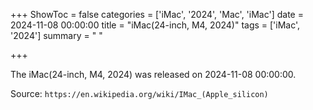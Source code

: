 +++
ShowToc = false
categories = ['iMac', '2024', 'Mac', 'iMac']
date = 2024-11-08 00:00:00
title = "iMac(24-inch, M4, 2024)"
tags = ['iMac', '2024']
summary = " "

+++

The iMac(24-inch, M4, 2024) was released on 2024-11-08 00:00:00.

Source: `https://en.wikipedia.org/wiki/IMac_(Apple_silicon)`
